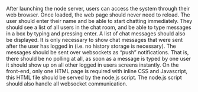 After launching the node server, users can access the system through their web browser. Once loaded, the web page should never need to reload. The user should enter their name and be able to start chatting immediately. They should see a list of all users in the chat room, and be able to type messages in a box by typing and pressing enter. A list of chat messages should also be displayed. It is only necessary to show chat messages that were sent after the user has logged in (i.e. no history storage is necessary).
The messages should be sent over websockets as “push” notifications. That is, there should be no polling at all, as soon as a message is typed by one user it should show up on all other logged in users screens instantly.
On the front-end, only one HTML page is required with inline CSS and Javascript, this HTML file should be served by the node.js script. The node.js script should also handle all websocket communication.
